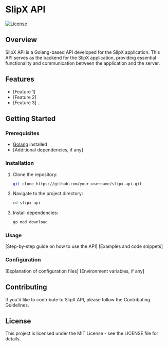 # SlipX API

[![License](https://img.shields.io/badge/License-MIT-blue.svg)](LICENSE)

## Overview

SlipX API is a Golang-based API developed for the SlipX application. This API serves as the backend for the SlipX application, providing essential functionality and communication between the application and the server.

## Features

- [Feature 1]
- [Feature 2]
- [Feature 3]
  ...

## Getting Started

### Prerequisites

- [Golang](https://golang.org/) installed
- [Additional dependencies, if any]

### Installation

1. Clone the repository:
   
    ```bash
    git clone https://github.com/your-username/slipx-api.git
   
2. Navigate to the project directory:

    ```bash
    cd slipx-api
   
3. Install dependencies:

    ```bash
    go mod download

### Usage
[Step-by-step guide on how to use the API]
[Examples and code snippets]

### Configuration
[Explanation of configuration files]
[Environment variables, if any]

## Contributing
If you'd like to contribute to SlipX API, please follow the Contributing Guidelines.

## License
This project is licensed under the MIT License - see the LICENSE file for details.
